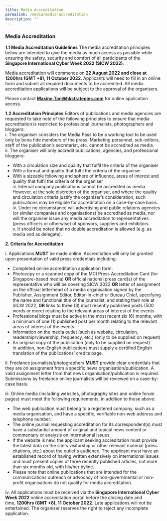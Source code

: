 ```yaml
---
title: Media Accreditation
permalink: /media/media-accreditation
description: ""
---
```

### **Media Accreditation**

**1.1 Media Accreditation Guidelines**
The media accreditation principles below are intended to give the media as much access as
possible while ensuring the safety, security and comfort of all participants of the **Singapore
International Cyber Week 2022 (SICW 2022)**.

Media accreditation will commence on **22 August 2022 and close at 1200hrs (GMT +8), 11
October 2022**. Applicants will need to fill in an online form and submit all required
documents to be accredited. All media accreditation applications will be subject to the
approval of the organisers.

Please contact [**Maxine.Tan@hkstrategies.com**](mailto:Maxine.Tan@hkstrategies.com) for online application access.

**1.2 Accreditation Principles**
Editors of publications and media agencies are requested to take note of the following
principles to ensure that media accreditation is restricted to professional journalists,
photographers and bloggers:
<br>i. The organiser considers the Media Pass to be a working tool to be used only by bona
fide members of the press. Marketing personnel, sub-editors, staff of the publication’s
secretariat, etc. cannot be accredited as media.
<br>ii. The organiser will only accredit publications, agencies, and professional bloggers:
* With a circulation size and quality that fulfil the criteria of the organiser
* With a format and quality that fulfil the criteria of the organiser
* With a sizeable following and sphere of influence, areas of interest and quality
that fulfil the criteria of the organiser
<br>iii. Internal company publications cannot be accredited as media. However, at the sole
discretion of the organiser, and where the quality and circulation criteria justify the
organiser’s consideration, such publications may be eligible for accreditation on a
case-by-case basis.
<br>iv. Under no circumstance will advertising and public relations agencies (or similar
companies and organisations) be accredited as media, nor will the organiser issue
any media accreditation to representatives (press officers or otherwise) of sponsors,
suppliers and exhibitors.
<br>v. It should be noted that no double accreditation is allowed (e.g. as media and as
delegate).

**2. Criteria for Accreditation**

i. Applications **MUST** be made online. Accreditation will only be granted upon
presentation of valid press credentials including:
* Completed online accreditation application form.
* Photocopy or a scanned copy of the MCI Press Accreditation Card (for
Singapore-based media) **OR** official national press card(s) of the
representative who will be covering SICW 2022 **OR** letter of assignment on
the official letterhead of a media organisation signed by the Publisher,
Assignment Editor, Editor-in-chief or Bureau Chief, specifying the name and
functional title of the journalist, and stating their role at SICW 2022, **OR** links
to three (3) most recently published posts (500 words or more) relating to the
relevant areas of interest of the events
* Professional blogs must be active in the most recent six (6) months, with a
minimum of one (1) published post per month relating to the relevant areas of
interest of the events
* Information on the media outlet (such as website, circulation,
readership/viewership, frequency, etc.) (only to be supplied on request)
* An original copy of the publication (only to be supplied on request)
<br>In addition, non-English publications must supply a certified English translation of the
publications’ credits page.

ii. Freelance journalists/photographers **MUST** provide clear credentials that they are on
assignment from a specific news organisation/publication. A valid assignment letter
from that news organisation/publication is required. Submissions by freelance online
journalists will be reviewed on a case-by-case basis.

iii. Online media (including websites, photography sites and online forum pages) must
meet the following requirements, in addition to those above:
* The web publication must belong to a registered company, such as a media
organisation, and have a specific, verifiable non-web address and telephone
number.
* The online journal requesting accreditation for its correspondent(s) must have
a substantial amount of original and topical news content or commentary or
analysis on international issues.
* If the website is new, the applicant seeking accreditation must provide the
latest data on the site's visitorship or other relevant material (press citations,
etc.) about the outlet's audience. The applicant must have an established
record of having written extensively on international issues and must present
copies of three recently published articles, not more than six months old, with
his/her byline.
* Please note that online publications that are intended for the communications
outreach or advocacy of non-governmental or non-profit organisations do not
qualify for media accreditation.

iv. All applications must be received via the **Singapore International Cyber Week 2022**
online accreditation portal before the closing date and time, **1200hrs (GMT +8), 11
October 2022**. Late applications will not be entertained. The organiser reserves the
right to reject any incomplete application.

